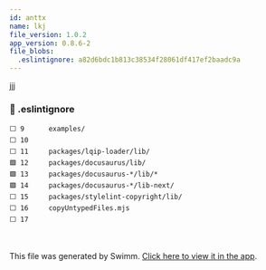 ```yaml
---
id: anttx
name: lkj
file_version: 1.0.2
app_version: 0.8.6-2
file_blobs:
  .eslintignore: a82d6bdc1b813c38534f28061df417ef2baadc9a
---
```


jjj
<!-- NOTE-swimm-snippet: the lines below link your snippet to Swimm -->
### 📄 .eslintignore
```eslintignore
⬜ 9      examples/
⬜ 10     
⬜ 11     packages/lqip-loader/lib/
🟩 12     packages/docusaurus/lib/
🟩 13     packages/docusaurus-*/lib/*
🟩 14     packages/docusaurus-*/lib-next/
⬜ 15     packages/stylelint-copyright/lib/
⬜ 16     copyUntypedFiles.mjs
⬜ 17     
```

<br/>

This file was generated by Swimm. [Click here to view it in the app](https://swimm-web-app.web.app/repos/Z2l0aHViJTNBJTNBZG9jdXNhdXJ1cyUzQSUzQW5hZGF2LXN3aW1t/docs/anttx).
